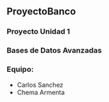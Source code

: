 ## ProyectoBanco
### Proyecto Unidad 1
### Bases de Datos Avanzadas

### Equipo:
- Carlos Sanchez 
- Chema Armenta

